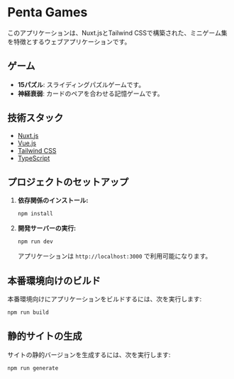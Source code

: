 # Penta Games

このアプリケーションは、Nuxt.jsとTailwind CSSで構築された、ミニゲーム集を特徴とするウェブアプリケーションです。

## ゲーム

- **15パズル**: スライディングパズルゲームです。
- **神経衰弱**: カードのペアを合わせる記憶ゲームです。

## 技術スタック

- [Nuxt.js](https://nuxt.com/)
- [Vue.js](https://vuejs.org/)
- [Tailwind CSS](https://tailwindcss.com/)
- [TypeScript](https://www.typescriptlang.org/)

## プロジェクトのセットアップ

1.  **依存関係のインストール:**
    ```bash
    npm install
    ```

2.  **開発サーバーの実行:**
    ```bash
    npm run dev
    ```
    アプリケーションは `http://localhost:3000` で利用可能になります。

## 本番環境向けのビルド

本番環境向けにアプリケーションをビルドするには、次を実行します:

```bash
npm run build
```

## 静的サイトの生成

サイトの静的バージョンを生成するには、次を実行します:

```bash
npm run generate
```

